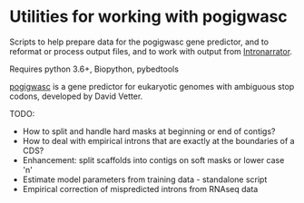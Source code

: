Utilities for working with pogigwasc
====================================

Scripts to help prepare data for the pogigwasc gene predictor, and to reformat
or process output files, and to work with output from 
[Intronarrator](https://github.com/Swart-lab/Intronarrator).

Requires python 3.6+, Biopython, pybedtools

[pogigwasc](https://github.com/Swart-lab/pogigwasc) is a gene predictor for
eukaryotic genomes with ambiguous stop codons, developed by David Vetter.

TODO:
 * How to split and handle hard masks at beginning or end of contigs?
 * How to deal with empirical introns that are exactly at the boundaries of a CDS?
 * Enhancement: split scaffolds into contigs on soft masks or lower case 'n'
 * Estimate model parameters from training data - standalone script
 * Empirical correction of mispredicted introns from RNAseq data
